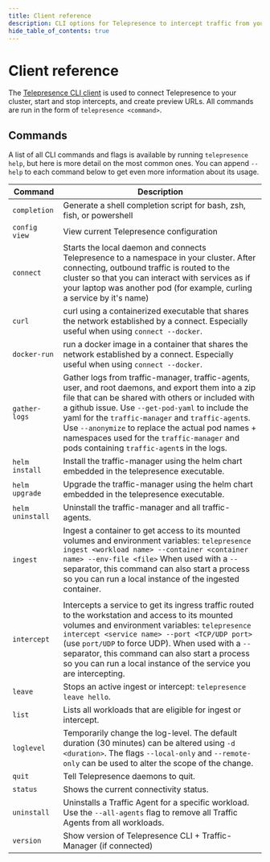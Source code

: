 ```yaml
---
title: Client reference
description: CLI options for Telepresence to intercept traffic from your Kubernetes cluster to code running on your laptop.
hide_table_of_contents: true
---
```


# Client reference

The [Telepresence CLI client](../quick-start.md) is used to connect Telepresence to your cluster, start and stop intercepts, and create preview URLs. All commands are run in the form of `telepresence <command>`.

## Commands

A list of all CLI commands and flags is available by running `telepresence help`, but here is more detail on the most common ones.
You can append `--help` to each command below to get even more information about its usage.

| Command          | Description                                                                                                                                                                                                                                                                                                                                                                                                        |
|------------------|--------------------------------------------------------------------------------------------------------------------------------------------------------------------------------------------------------------------------------------------------------------------------------------------------------------------------------------------------------------------------------------------------------------------|
| `completion`     | Generate a shell completion script for bash, zsh, fish, or powershell                                                                                                                                                                                                                                                                                                                                              |
| `config view`    | View current Telepresence configuration                                                                                                                                                                                                                                                                                                                                                                            | 
| `connect`        | Starts the local daemon and connects Telepresence to a namespace in your cluster. After connecting, outbound traffic is routed to the cluster so that you can interact with services as if your laptop was another pod (for example, curling a service by it's name)                                                                                                                                               |
| `curl`           | curl using a containerized executable that shares the network established by a connect. Especially useful when using `connect --docker`.                                                                                                                                                                                                                                                                           |
| `docker-run`     | run a docker image in a container that shares the network established by a connect.  Especially useful when using `connect --docker`.                                                                                                                                                                                                                                                                              |
| `gather-logs`    | Gather logs from traffic-manager, traffic-agents, user, and root daemons, and export them into a zip file that can be shared with others or included with a github issue. Use `--get-pod-yaml` to include the yaml for the `traffic-manager` and `traffic-agent`s. Use `--anonymize` to replace the actual pod names + namespaces used for the `traffic-manager` and pods containing `traffic-agent`s in the logs. |
| `helm install`   | Install the traffic-manager using the helm chart embedded in the telepresence executable.                                                                                                                                                                                                                                                                                                                          | 
| `helm upgrade`   | Upgrade the traffic-manager using the helm chart embedded in the telepresence executable.                                                                                                                                                                                                                                                                                                                          | 
| `helm uninstall` | Uninstall the traffic-manager and all traffic-agents.                                                                                                                                                                                                                                                                                                                                                              |
| `ingest`         | Ingest a container to get access to its mounted volumes and environment variables: `telepresence ingest <workload name> --container <container name> --env-file <file>` When used with a `--` separator, this command can also start a process so you can run a local instance of the ingested container.                                                                                                          |
                                                  |
| `intercept`      | Intercepts a service to get its ingress traffic routed to the workstation and access to its mounted volumes and environment variables: `telepresence intercept <service name> --port <TCP/UDP port>` (use `port/UDP` to force UDP). When used with a `--` separator, this command can also start a process so you can run a local instance of the service you are intercepting.                                    |
| `leave`          | Stops an active ingest or intercept: `telepresence leave hello`.                                                                                                                                                                                                                                                                                                                                                   |
| `list`           | Lists all workloads that are eligible for ingest or intercept.                                                                                                                                                                                                                                                                                                                                                     |
| `loglevel`       | Temporarily change the log-level. The default duration (30 minutes) can be altered using `-d <duration>`.  The flags `--local-only` and `--remote-only` can be used to alter the scope of the change.                                                                                                                                                                                                              |
| `quit`           | Tell Telepresence daemons to quit.                                                                                                                                                                                                                                                                                                                                                                                 |
| `status`         | Shows the current connectivity status.                                                                                                                                                                                                                                                                                                                                                                             |
| `uninstall`      | Uninstalls a Traffic Agent for a specific workload. Use the `--all-agents` flag to remove all Traffic Agents from all workloads.                                                                                                                                                                                                                                                                                   |
| `version`        | Show version of Telepresence CLI + Traffic-Manager (if connected)                                                                                                                                                                                                                                                                                                                                                  |